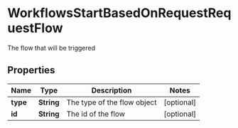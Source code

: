 

# WorkflowsStartBasedOnRequestRequestFlow

The flow that will be triggered

## Properties

| Name | Type | Description | Notes |
|------------ | ------------- | ------------- | -------------|
|**type** | **String** | The type of the flow object |  [optional] |
|**id** | **String** | The id of the flow |  [optional] |



